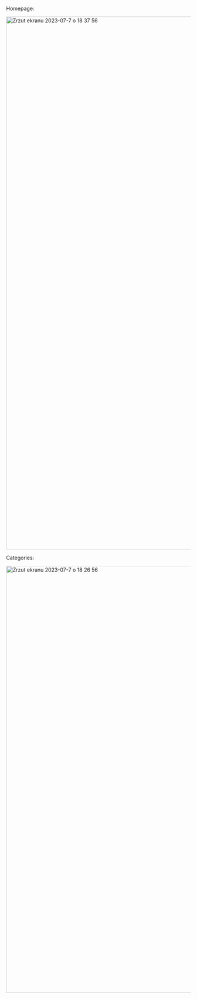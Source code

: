 Homepage:

<img width="1454" alt="Zrzut ekranu 2023-07-7 o 18 37 56" src="https://github.com/milenamrugala/norwegian-language-project/assets/123079896/59d8bb91-017b-488e-8826-ce850a60a722">



Categories:

<img width="1165" alt="Zrzut ekranu 2023-07-7 o 18 26 56" src="https://github.com/milenamrugala/norwegian-language-project/assets/123079896/ad6617f6-1f6c-45b9-b06e-977a94a28c18">
